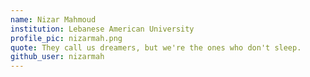```yaml
---
name: Nizar Mahmoud
institution: Lebanese American University
profile_pic: nizarmah.png
quote: They call us dreamers, but we're the ones who don't sleep.
github_user: nizarmah
---
```

